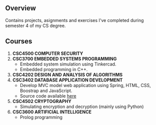## Overview
Contains projects, asignments and exercises I've completed during semester 4 of my CS degree.

## Courses
1. **CSC4500 COMPUTER SECURITY**
2. **CSC3700 EMBEDDED SYSTEMS PROGRAMMING**
   - Embedded system simulation using Tinkercad.
   - Embedded programming in C++.
3. **CSC4202 DESIGN AND ANALYSIS OF ALGORITHMS**
4. **CSC3402 DATABASE APPLICATION DEVELOPMENT**
   - Develop MVC model web application using Spring, HTML, CSS, Boostrap and JavaScript.
   - Source code available [here](https://github.com/chewzzz1014/CSC3402-Database-App-Dev)
5. **CSC4502 CRYPTOGRAPHY**
   - Simulating encryption and decryption (mainly using Python)
6. **CSC3600 ARTIFICIAL INTELLIGENCE**
   - Prolog programming
